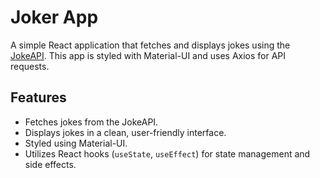 # Joker App

A simple React application that fetches and displays jokes using the [JokeAPI](https://sv443.net/jokeapi/v2/). This app is styled with Material-UI and uses Axios for API requests.

## Features

- Fetches jokes from the JokeAPI.
- Displays jokes in a clean, user-friendly interface.
- Styled using Material-UI.
- Utilizes React hooks (`useState`, `useEffect`) for state management and side effects.

